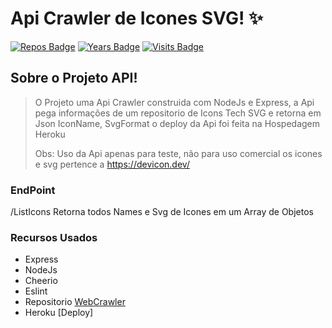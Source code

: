 # Api Crawler de Icones SVG! :sparkles:

[![Repos Badge](https://badges.pufler.dev/repos/JohanDev6)](https://badges.pufler.dev)
[![Years Badge](https://badges.pufler.dev/years/JohanDev6)](https://badges.pufler.dev)
[![Visits Badge](https://badges.pufler.dev/visits/JohanDev6/ApiDevIcons)](https://badges.pufler.dev)

## Sobre o Projeto API!

> O Projeto uma Api Crawler construida com NodeJs e Express, a Api pega informações de um repositorio de Icons Tech SVG e retorna em Json IconName, SvgFormat
> o deploy da Api foi feita na Hospedagem Heroku
> 
> Obs: Uso da Api apenas para teste, não para uso comercial os icones e svg pertence a https://devicon.dev/
> 
 ### EndPoint
 
 /ListIcons
 Retorna todos Names e Svg de Icones em um Array de Objetos

 ### Recursos Usados
 
 * Express
 * NodeJs 
 * Cheerio
 * Eslint
 * Repositorio [WebCrawler](https://github.com/devicons/devicon/tree/master/icons)
 * Heroku [Deploy]
